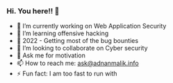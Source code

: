 ### Hi. You here!! 👋

<!--
**infoadnanmalik/infoadnanmalik** is a ✨ _special_ ✨ repository because its `README.md` (this file) appears on your GitHub profile.
-->

- 🔭 I’m currently working on Web Application Security
- 🌱 I’m learning offensive hacking
- 👋 2022 - Getting most of the bug bounties
- 👯 I’m looking to collaborate on Cyber security
- 💬 Ask me for motivation
- 📫 How to reach me: ask@adnanmalik.info
- ⚡ Fun fact: I am too fast to run with 

